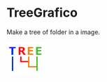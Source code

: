 # TreeGrafico
Make a tree of folder in a image.

![alt text](https://github.com/Nhor2/TreeGrafico/blob/main/TreeGrafico_icona.png?raw=true)
